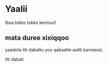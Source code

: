 # Yaalii

Ibsa tokko tokko kennuuf.

## mata duree xixiqqoo

yaadota itti dabaltu yoo qabaatte asitti barreessi.

itti dabali.
